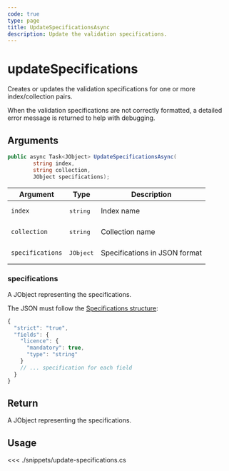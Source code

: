 ```yaml
---
code: true
type: page
title: UpdateSpecificationsAsync
description: Update the validation specifications.
---
```


# updateSpecifications

Creates or updates the validation specifications for one or more index/collection pairs.

When the validation specifications are not correctly formatted, a detailed error message is returned to help with debugging.


## Arguments

```csharp
public async Task<JObject> UpdateSpecificationsAsync(
        string index,
        string collection,
        JObject specifications);
```

| Argument         | Type               | Description                  |
|------------------|--------------------|------------------------------|
| `index`          | <pre>string</pre>  | Index name                   |
| `collection`     | <pre>string</pre>  | Collection name              |
| `specifications` | <pre>JObject</pre> | Specifications in JSON format |

### specifications

A JObject representing the specifications.

The JSON must follow the [Specifications structure](/core/1/guides/cookbooks/datavalidation/schema):

```js
{
  "strict": "true",
  "fields": {
    "licence": {
      "mandatory": true,
      "type": "string"
    }
    // ... specification for each field
  }
}
```

## Return

A JObject representing the specifications.

## Usage

<<< ./snippets/update-specifications.cs
